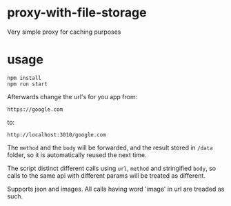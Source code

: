 # proxy-with-file-storage
Very simple proxy for caching purposes

# usage
```
npm install
npm run start

```
Afterwards change the url's for you app from:
```
https://google.com
```
to:
```
http://localhost:3010/google.com
```
The `method` and the `body` will be forwarded, and the result stored in `/data` folder, so it is automatically reused the next time.
 
 The script distinct different calls using `url`, `method` and stringified `body`, so calls to the same api with different params will be treated as different.
 
 Supports json and images. All calls having word 'image' in url are treaded as such.
